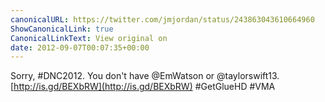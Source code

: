 ```yaml
---
canonicalURL: https://twitter.com/jmjordan/status/243863043610664960
ShowCanonicalLink: true
CanonicalLinkText: View original on
date: 2012-09-07T00:07:35+00:00
---
```

Sorry, #DNC2012. You don't have @EmWatson or @taylorswift13. [http://is.gd/BEXbRW](http://is.gd/BEXbRW) #GetGlueHD #VMA